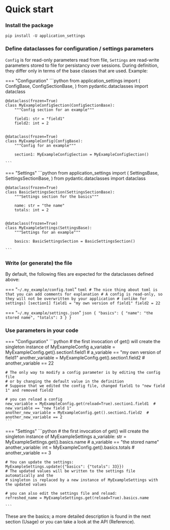 # Quick start

### Install the package

`pip install -U application_settings`

### Define dataclasses for configuration / settings parameters

`Config` is for read-only parameters read from file, `Settings` are read-write parameters
stored to file for persistancy over sessions. During definition, they differ only in
terms of the base classes that are used. Example:

=== "Configuration"
    ```python
    from application_settings import (
        ConfigBase,
        ConfigSectionBase,
    )
    from pydantic.dataclasses import dataclass


    @dataclass(frozen=True)
    class MyExampleConfigSection(ConfigSectionBase):
        """Config section for an example"""

        field1: str = "field1"
        field2: int = 2


    @dataclass(frozen=True)
    class MyExampleConfig(ConfigBase):
        """Config for an example"""

        section1: MyExampleConfigSection = MyExampleConfigSection()

    ```

=== "Settings"
    ```python
    from application_settings import (
        SettingsBase,
        SettingsSectionBase,
    )
    from pydantic.dataclasses import dataclass


    @dataclass(frozen=True)
    class BasicSettingsSection(SettingsSectionBase):
        """Settings section for the basics"""

        name: str = "the name"
        totals: int = 2


    @dataclass(frozen=True)
    class MyExampleSettings(SettingsBase):
        """Settings for an example"""

        basics: BasicSettingsSection = BasicSettingsSection()

    ```




### Write (or generate) the file

By default, the following files are expected for the dataclasses defined above:

=== "`~/.my_example/config.toml`"
    ```toml
    # The nice thing about toml is that you can add comments for explanation
    # A config is read-only, so they will not be overwritten by your application
    # (unlike for settings)
    [section1]
    field1 = "my own version of field1"
    field2 = 22
    ```

=== "`~/.my_example/settings.json`"
    ```json
    {
        "basics": {
            "name": "the stored name",
            "totals": 3
        }
    }
    ```

### Use parameters in your code

=== "Configuration"
    ```python
    # the first invocation of get() will create the singleton instance of MyExampleConfig
    a_variable = MyExampleConfig.get().section1.field1  # a_variable == "my own version of field1"
    another_variable = MyExampleConfig.get().section1.field2  # another_variable == 22

    # The only way to modify a config parameter is by editing the config file
    # or by changing the default value in the definition
    # Suppose that we edited the config file, changed field1 to "new field 1" and removed field2

    # you can reload a config
    new_variable = MyExampleConfig.get(reload=True).section1.field1  # new_variable == "new field 1"
    another_new_variable = MyExampleConfig.get().section1.field2  # another_new_variable == 2
    ```

=== "Settings"
    ```python
    # the first invocation of get() will create the singleton instance of MyExampleSettings
    a_variable: str = MyExampleSettings.get().basics.name  # a_variable == "the stored name"
    another_variable: int = MyExampleConfig.get().basics.totals  # another_variable == 3

    # You can update the settings:
    MyExampleSettings.update({"basics": {"totals": 33}})
    # The updated values will be written to the settings file automatically and the
    # singleton is replaced by a new instance of MyExampleSettings with the updated values

    # you can also edit the settings file and reload:
    refreshed_name = MyExampleSettings.get(reload=True).basics.name

    ```

These are the basics; a more detailed description is found in the next section (Usage)
or you can take a look at the API (Reference).